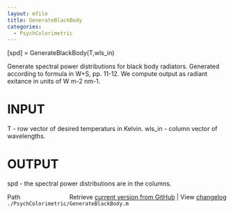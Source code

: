 ```yaml
---
layout: mfile
title: GenerateBlackBody
categories:
  - PsychColorimetric
---
```


\[spd\] = GenerateBlackBody\(T,wls\_in\)

Generate spectral power distributions for black body radiators.
Generated according to formula in W\+S, pp. 11\-12.
We compute output as radiant exitance in units of W m\-2 nm\-1.

# INPUT
  T \- row vector of desired temperaturs in Kelvin.
  wls\_in \- column vector of wavelengths.

# OUTPUT
  spd \- the spectral power distributions are in the columns.


<div class="code_header" style="text-align:right;">
  <span style="float:left;">Path&nbsp;&nbsp;</span> <span class="counter">Retrieve <a href=
  "https://raw.github.com/Psychtoolbox-3/Psychtoolbox-3/beta/./PsychColorimetric/GenerateBlackBody.m">current version from GitHub</a> | View <a href=
  "https://github.com/Psychtoolbox-3/Psychtoolbox-3/commits/beta/./PsychColorimetric/GenerateBlackBody.m">changelog</a></span>
</div>
<div class="code">
  <code>./PsychColorimetric/GenerateBlackBody.m</code>
</div>
